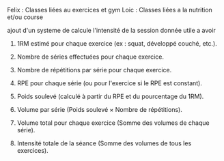 Felix : Classes liées au exercices et gym
Loic : Classes liées a la nutrition et/ou course

ajout d'un systeme de calcule l'intensité de la session
donnée utile a avoir 
1. 1RM estimé pour chaque exercice (ex : squat, développé couché, etc.).

2. Nombre de séries effectuées pour chaque exercice.

3. Nombre de répétitions par série pour chaque exercice.

4. RPE pour chaque série (ou pour l'exercice si le RPE est constant).

5. Poids soulevé (calculé à partir du RPE et du pourcentage du 1RM).

6. Volume par série (Poids soulevé × Nombre de répétitions).

7. Volume total pour chaque exercice (Somme des volumes de chaque série).

8. Intensité totale de la séance (Somme des volumes de tous les exercices).
